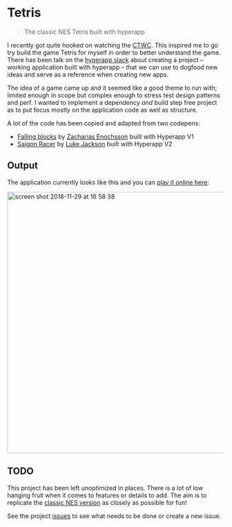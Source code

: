 # Tetris

> The classic NES Tetris built with hyperapp

I recently got quite hooked on watching the [CTWC](https://thectwc.com). This inspired me to go try build the game Tetris for myself in order to better understand the game. There has been talk on the [hyperapp slack](https://hyperapp.slack.com) about creating a project – working application built with hyperapp – that we can use to dogfood new ideas and serve as a reference when creating new apps.

The idea of a game came up and it seemed like a good theme to run with; limited enough in scope but complex enough to stress test design patterns and perf. I wanted to implement a dependency _and_ build step free project as to put focus mostly on the application code as well as structure.

A lot of the code has been copied and adapted from two codepens:

- [Falling blocks](https://codepen.io/zaceno/pen/JreKPN) by [Zacharias Enochsson](https://github.com/zaceno) built with Hyperapp V1
- [Saigon Racer](https://codepen.io/lukejacksonn/pen/dqLPGz) by [Luke Jackson](https://github.com/lukejacksonn) built with Hyperapp V2

## Output

The application currently looks like this and you can [play it online here](https://tetris-rbizvjgqbj.now.sh):

<img width="606" alt="screen shot 2018-11-29 at 16 58 38" src="https://user-images.githubusercontent.com/1457604/49238355-256adf00-f3f8-11e8-872f-63c44df57b02.png">

## TODO

This project has been left unoptimized in places. There is a lot of low hanging fruit when it comes to features or details to add. The aim is to replicate the [classic NES version](https://jsnes.org/run/Tetris) as closely as possible for fun!

See the project [issues](https://github.com/lukejacksonn/tetris/issues) to see what needs to be done or create a new issue.
